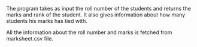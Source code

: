 The program takes as input the roll number of the students and returns the marks and rank of the student. It also gives information about how many students his marks has tied with.

All the information about the roll number and marks is fetched from marksheet.csv file.
